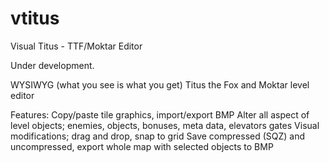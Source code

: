 # vtitus
Visual Titus - TTF/Moktar Editor

Under development.

WYSIWYG (what you see is what you get) Titus the Fox and Moktar level editor

Features:
Copy/paste tile graphics, import/export BMP
Alter all aspect of level objects; enemies, objects, bonuses, meta data, elevators gates
Visual modifications; drag and drop, snap to grid
Save compressed (SQZ) and uncompressed, export whole map with selected objects to BMP
